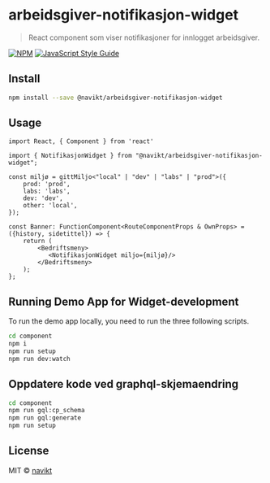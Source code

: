 # arbeidsgiver-notifikasjon-widget

> React component som viser notifikasjoner for innlogget arbeidsgiver.

[![NPM](https://img.shields.io/npm/v/@navikt/arbeidsgiver-notifikasjon-widget.svg)](https://www.npmjs.com/package/@navikt/arbeidsgiver-notifikasjon-widget) [![JavaScript Style Guide](https://img.shields.io/badge/code_style-standard-brightgreen.svg)](https://standardjs.com)

## Install

```bash
npm install --save @navikt/arbeidsgiver-notifikasjon-widget
```

## Usage

```tsx
import React, { Component } from 'react'

import { NotifikasjonWidget } from "@navikt/arbeidsgiver-notifikasjon-widget";

const miljø = gittMiljo<"local" | "dev" | "labs" | "prod">({
    prod: 'prod',
    labs: 'labs',
    dev: 'dev',
    other: 'local',
});

const Banner: FunctionComponent<RouteComponentProps & OwnProps> = ({history, sidetittel}) => {
    return (
        <Bedriftsmeny>
           <NotifikasjonWidget miljo={miljø}/>
        </Bedriftsmeny>
    );
};
```

## Running Demo App for Widget-development
To run the demo app locally, you need to run the three following scripts.

```bash
cd component
npm i
npm run setup
npm run dev:watch
```

## Oppdatere kode ved graphql-skjemaendring
````bash
cd component
npm run gql:cp_schema
npm run gql:generate
npm run setup
````

## License

MIT © [navikt](https://github.com/navikt)
